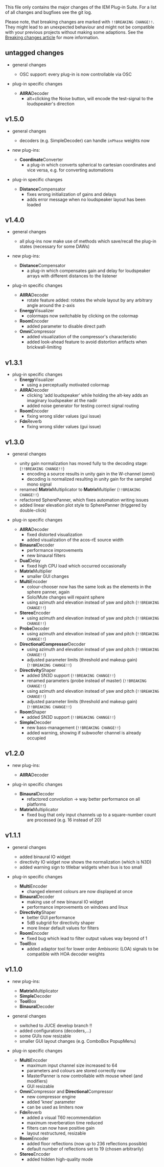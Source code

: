 This file only contains the major changes of the IEM Plug-in Suite.
For a list of all changes and bugfixes see the git log.

Please note, that breaking changes are marked with `!!BREAKING CHANGE!!`. They might lead to an unexpected behaviour and might not be compatible with your previous projects without making some adaptions. See the [Breaking changes article](https://plugins.iem.at/docs/breakingchanges/) for more information.

## untagged changes
- general changes
    - OSC support: every plug-in is now controllable via OSC

- plug-in specific changes
    - **AllRA**Decoder
        - alt+clicking the Noise button, will encode the test-signal to the loudspeaker's direction



## v1.5.0
- general changes
    - decoders (e.g. SimpleDecoder) can handle `inPhase` weights now

- new plug-ins:
    - **Coordinate**Converter
        - a plug-in which converts spherical to cartesian coordinates and vice versa, e.g. for converting automations

- plug-in specific changes
    - **Distance**Compensator
        - fixes wrong initialization of gains and delays
        - adds error message when no loudspeaker layout has been loaded


## v1.4.0
- general changes
    - all plug-ins now make use of methods which save/recall the plug-in states (necessary for some DAWs)

- new plug-ins:
    - **Distance**Compensator
        - a plug-in which compensates gain and delay for loudspeaker arrays with different distances to the listener

- plug-in specific changes
    - **AllRA**Decoder
        - rotate feature added: rotates the whole layout by any arbitrary angle around the z-axis
    - **Energy**Visualizer
        - colormaps now switchable by clicking on the colormap
    - **Room**Encoder
        - added parameter to disable direct path
    - **Omni**Compressor
        - added visualization of the compressor's characteristic
        - added look-ahead feature to avoid distortion artifacts when brickwall-limiting
        
## v1.3.1
- plug-in specific changes
    - **Energy**Visualizer
        - using a perceptually motivated colormap
    - **AllRA**Decoder
        - clicking 'add loudspeaker' while holding the alt-key adds an imaginary loudspeaker at the nadir
        - added noise generator for testing correct signal routing
    - **Room**Encoder
        - fixing wrong slider values (gui issue)
    - **Fdn**Reverb
        - fixing wrong slider values (gui issue)

## v1.3.0
- general changes
    - unity gain normalization has moved fully to the decoding stage:  (`!!BREAKING CHANGE!!`)
        - encoding a source results in unity gain in the W-channel (omni)
        - decoding is normalized resulting in unity gain for the sampled mono signal
    - renamed **Matrix**Multiplicator to **Matrix**Multiplier (`!!BREAKING CHANGE!!`)
    - refactored SpherePanner, which fixes automation writing issues
    - added linear elevation plot style to SpherePanner (triggered by double-click)

- plug-in specific changes
    - **AllRA**Decoder
        - fixed distorted visualization
        - added visualization of the acos-rE source width
    - **Binaural**Decoder
        - performance improvements
        - new binaural filters
    - **Dual**Delay
        - fixed high CPU load which occurred occasionally
    - **Matrix**Multiplier
        - smaller GUI changes
    - **Multi**Encoder
        - colour-chooser now has the same look as the elements in the sphere panner, again
        - Solo/Mute changes will repaint sphere
        - using azimuth and elevation instead of yaw and pitch  (`!!BREAKING CHANGE!!`)
    - **Stereo**Encoder
        - using azimuth and elevation instead of yaw and pitch  (`!!BREAKING CHANGE!!`)
    - **Probe**Decoder
        - using azimuth and elevation instead of yaw and pitch  (`!!BREAKING CHANGE!!`)
    - **DirectionalCompressor**Decoder
        - using azimuth and elevation instead of yaw and pitch  (`!!BREAKING CHANGE!!`)
        - adjusted parameter limits (threshold and makeup gain)  (`!!BREAKING CHANGE!!`)
    - **Directivity**Shaper
        - added SN3D support (`!!BREAKING CHANGE!!`)
        - renamed parameters (probe instead of master)  (`!!BREAKING CHANGE!!`)
        - using azimuth and elevation instead of yaw and pitch  (`!!BREAKING CHANGE!!`)
        - adjusted parameter limits (threshold and makeup gain)  (`!!BREAKING CHANGE!!`)
    - **Room**Shaper
        - added SN3D support (`!!BREAKING CHANGE!!`)
    - **Simple**Decoder
        - new bass-management (`!!BREAKING CHANGE!!`)
        - added warning, showing if subwoofer channel is already occupied

        
## v1.2.0
- new plug-ins:
    - **AllRA**Decoder
    
- plug-in specific changes
    - **Binaural**Decoder
        - refactored convolution -> way better performance on all platforms
    - **Matrix**Multiplicator
        - fixed bug that only input channels up to a square-number count are processed (e.g. 16 instead of 20)

## v1.1.1
- general changes
    - added binaural IO widget
    - directivity IO widget now shows the normalization (which is N3D)
    - added warning sign to titlebar widgets when bus is too small
    
- plug-in specific changes
    - **Multi**Encoder
        - changed element colours are now displayed at once
    - **Binaural**Decoder
        - making use of new binaural IO widget
        - performance improvements on windows and linux
    - **Directivity**Shaper
        - better GUI performance
        - 5dB subgrid for directivity shaper
        - more linear default values for filters
    - **Room**Encoder
        - fixed bug which lead to filter output values way beyond of 1
    - **Tool**Box
        - added adaptor tool for lower order Ambisonic (LOA) signals to be compatible with HOA decoder weights


## v1.1.0
- new plug-ins:
    - **Matrix**Multiplicator
    - **Simple**Decoder
    - **Tool**Box
    - **Binaural**Decoder

- general changes
    - switched to JUCE develop branch !!
    - added configurations (decoders,...)  
    - some GUIs now resizable  
    - smaller GUI layout changes (e.g. ComboBox PopupMenu)

- plug-in specific changes
    - **Multi**Encoder
        - maximum input channel size increased to 64 
        - parameters and colours are stored correctly now
        - MasterPanner is now controllable with mouse wheel (and modifiers)
        - GUI resizable
    - **Omni**Compressor and **Directional**Compressor
        -  new compressor engine
        -  added 'knee' parameter
        -  can be used as limiters now
    - **Fdn**Reverb
        -  added a visual T60 recommendation
        -  maximum reverberation time reduced
        -  filters can now have positive gain
        -  layout restructured, resizable
    -  **Room**Encoder
        -  added floor reflections (now up to 236 reflections possible)
        -  default number of reflections set to 19 (chosen arbitrarily)
    -  **Stereo**Encoder
        -  added hidden high-quality mode  
